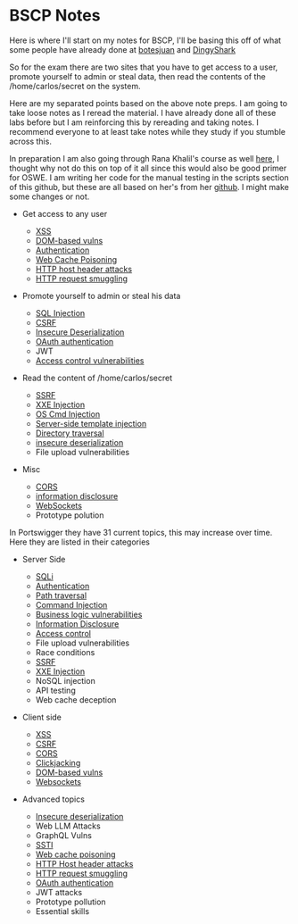 # BSCP Notes

Here is where I'll start on my notes for BSCP, I'll be basing this off of what some people have already done at [botesjuan](https://github.com/botesjuan/Burp-Suite-Certified-Practitioner-Exam-Study?tab=readme-ov-file) and [DingyShark](https://github.com/DingyShark/BurpSuiteCertifiedPractitioner?tab=readme-ov-file)

So for the exam there are two sites that you have to get access to a user, promote yourself to admin or steal data, then read the contents of the /home/carlos/secret on the system.

Here are my separated points based on the above note preps. I am going to take loose notes as I reread the material. I have already done all of these labs before but I am reinforcing this by rereading and taking notes. I recommend everyone to at least take notes while they study if you stumble across this.  

In preparation I am also going through Rana Khalil's course as well [here](https://academy.ranakhalil.com/), I thought why not do this on top of it all since this would also be good primer for OSWE. I am writing her code for the manual testing in the scripts section of this github, but these are all based on her's from her [github](https://github.com/rkhal101/Web-Security-Academy-Series/). I might make some changes or not. 

- Get access to any user
  - [XSS](/bscp/xss.md)
  - [DOM-based vulns](/bscp/dom_based.md)
  - [Authentication](/bscp/auth.md)
  - [Web Cache Poisoning](/bscp/web_cache_poisoning.md)
  - [HTTP host header attacks](/bscp/http_host_header_attacks.md)
  - [HTTP request smuggling](/bscp/http_req_smuggling.md)

- Promote yourself to admin or steal his data
  - [SQL Injection](/bscp/sqli.md)
  - [CSRF](/bscp/csrf.md)
  - [Insecure Deserialization](/bscp/insecure_deserialization.md)
  - [OAuth authentication](/bscp/oauth.md)
  - JWT
  - [Access control vulnerabilities](/bscp/access_control.md)

- Read the content of /home/carlos/secret
  - [SSRF](/bscp/ssrf.md)
  - [XXE Injection](/bscp/xxe.md)
  - [OS Cmd Injection](/bscp/os_cmdi.md)
  - [Server-side template injection](/bscp/ssti.md)
  - [Directory traversal](/bscp/path_traversal.md)
  - [insecure deserialization](/bscp/insecure_deserialization.md)
  - File upload vulnerabilities
 
- Misc
  - [CORS](/bscp/cors.md)
  - [information disclosure](/bscp/info_disclosure.md)
  - [WebSockets](/bscp/web_sockets.md)
  - Prototype polution

In Portswigger they have 31 current topics, this may increase over time. Here they are listed in their categories

- Server Side
  - [SQLi](/bscp/sqli.md)
  - [Authentication](/bscp/auth.md)
  - [Path traversal](/bscp/path_traversal.md)
  - [Command Injection](/bscp/os_cmdi.md)
  - [Business logic vulnerabilities](/bscp/business_logic.md)
  - [Information Disclosure](/bscp/info_disclosure.md)
  - [Access control](/bscp/access_control.md)
  - File upload vulnerabilities
  - Race conditions
  - [SSRF](/bscp/ssrf.md)
  - [XXE Injection](/bscp/xxe.md)
  - NoSQL injection
  - API testing
  - Web cache deception
 
- Client side
  - [XSS](/bscp/xss.md)
  - [CSRF](/bscp/csrf.md)
  - [CORS](/bscp/cors.md)
  - [Clickjacking](/bscp/clickjacking.md)
  - [DOM-based vulns](/bscp/dom_based.md)
  - [Websockets](/bscp/web_sockets.md)

- Advanced topics
  - [Insecure deserialization](/bscp/insecure_deserialization.md)
  - Web LLM Attacks
  - GraphQL Vulns
  - [SSTI](/bscp/ssti.md)
  - [Web cache poisoning](/bscp/web_cache_poisoning.md)
  - [HTTP Host header attacks](/bscp/http_host_header_attacks.md)
  - [HTTP request smuggling](/bscp/http_req_smuggling.md)
  - [OAuth authentication](/bscp/oauth.md)
  - JWT attacks
  - Prototype pollution
  - Essential skills

